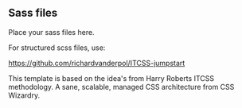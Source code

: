 ## Sass files

Place your sass files here.


For structured scss files, use:

https://github.com/richardvanderpol/ITCSS-jumpstart

This template is based on the idea's from Harry Roberts ITCSS methodology. A sane, scalable, managed CSS architecture from CSS Wizardry.